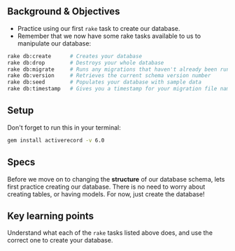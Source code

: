 ## Background & Objectives

- Practice using our first `rake` task to create our database.
- Remember that we now have some rake tasks available to us to manipulate our database:

```bash
rake db:create      # Creates your database
rake db:drop        # Destroys your whole database
rake db:migrate     # Runs any migrations that haven't already been run
rake db:version     # Retrieves the current schema version number
rake db:seed        # Populates your database with sample data
rake db:timestamp   # Gives you a timestamp for your migration file name
```

## Setup

Don't forget to run this in your terminal:

```bash
gem install activerecord -v 6.0
```

## Specs

Before we move on to changing the **structure** of our database schema, lets first practice creating our database. There is no need to worry about creating tables, or having models. For now, just create the database!

## Key learning points

Understand what each of the `rake` tasks listed above does, and use the correct one to create your database.
